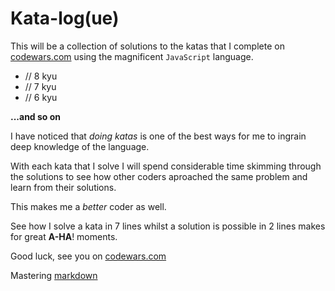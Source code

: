 # Kata-log(ue)

This will be a collection of solutions to the katas that I complete on [codewars.com](https://www.codewars.com/users/JestVA) using the magnificent `JavaScript` language.

* // 8 kyu
* // 7 kyu
* // 6 kyu

__...and so on__

I have noticed that _doing katas_ is one of the best ways for me to ingrain deep knowledge of the language. 

With each kata that I solve I will spend considerable time skimming through the solutions to see how other coders aproached the same problem and learn from their solutions.

This makes me a _better_ coder as well.

See how I solve a kata in 7 lines whilst a solution is possible in 2 lines makes for great __A-HA__! moments. 

Good luck, see you on [codewars.com](https://www.codewars.com/users/JestVA)

Mastering [markdown](https://guides.github.com/features/mastering-markdown/)